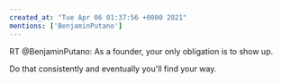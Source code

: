 ```yaml
---
created_at: "Tue Apr 06 01:37:56 +0000 2021"
mentions: ['BenjaminPutano']
---
```


RT @BenjaminPutano: As a founder, your only obligation is to show up.

Do that consistently and eventually you'll find your way.